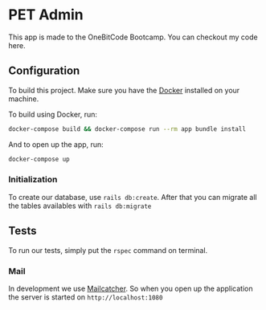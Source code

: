 # PET Admin

This app is made to the OneBitCode Bootcamp. You can checkout my code here.

## Configuration

To build this project. Make sure you have the [Docker](https://docker.com) installed on your machine.

To build using Docker, run:

```bash
docker-compose build && docker-compose run --rm app bundle install
```

And to open up the app, run:

```bash
docker-compose up
```

### Initialization

To create our database, use `rails db:create`. After that you can migrate all the tables availables with `rails db:migrate`

## Tests

To run our tests, simply put the `rspec` command on terminal.

### Mail

In development we use [Mailcatcher](https://mailcatcher.me/). So when you open up the application the server is started on `http://localhost:1080`
